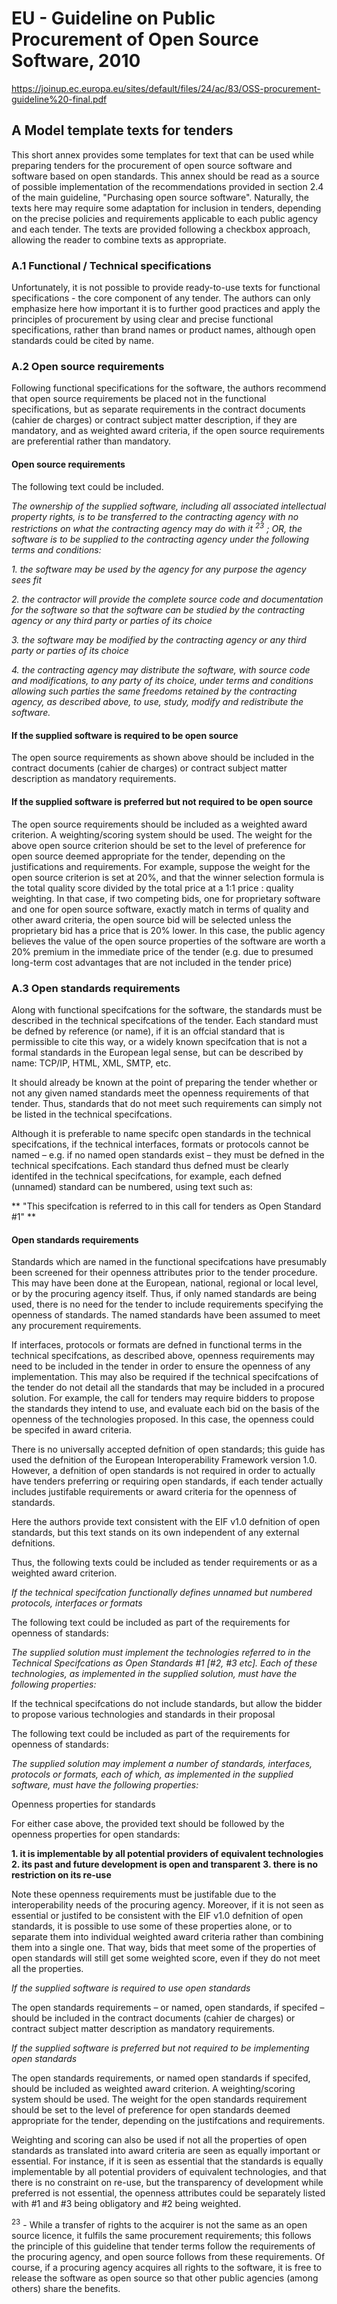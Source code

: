 # EU - Guideline on Public Procurement of Open Source Software, 2010 #

https://joinup.ec.europa.eu/sites/default/files/24/ac/83/OSS-procurement-guideline%20-final.pdf

## A Model template texts for tenders ##

This short annex provides some templates for text that
can be used while preparing tenders for the procurement
of open source software and software based on open
standards. This annex should be read as a source of
possible implementation of the recommendations
provided in section 2.4 of the main guideline, "Purchasing
open source software".
Naturally, the texts here may require some adaptation for
inclusion in tenders, depending on the precise policies
and requirements applicable to each public agency and
each tender. The texts are provided following a checkbox
approach, allowing the reader to combine texts as
appropriate.


### A.1 Functional / Technical specifications ###

Unfortunately, it is not possible to provide ready-to-use
texts for functional specifications - the core component of
any tender. The authors can only emphasize here how
important it is to further good practices and apply the
principles of procurement by using clear and precise
functional specifications, rather than brand names or
product names, although open standards could be cited
by name.


### A.2 Open source requirements ###

Following functional specifications for the software, the
authors recommend that open source requirements be
placed not in the functional specifications, but as separate
requirements in the contract documents (cahier de charges)
or contract subject matter description, if they are
mandatory, and as weighted award criteria, if the open
source requirements are preferential rather than
mandatory.

#### Open source requirements ####

The following text could be included.

_The ownership of the supplied software, including all associated intellectual property rights, is to be transferred to the contracting agency with no restrictions on what the contracting agency may do with it <sup>23</sup> ; OR, the software is to be supplied to the contracting agency under the following terms and conditions:_

_1. the software may be used by the agency for any purpose the agency sees fit_

_2. the contractor will provide the complete source code and documentation for the software so that the software can be studied by the contracting agency or any third party or parties of its choice_

_3. the software may be modified by the contracting agency or any third party or parties of its choice_

_4. the contracting agency may distribute the software, with source code and modifications, to any party of its choice, under terms and conditions allowing such parties the same freedoms retained by the contracting agency, as described above, to use, study, modify and redistribute the software._

#### If the supplied software is required to be open source ####

The open source requirements as shown above should be
included in the contract documents (cahier de charges) 
or contract subject matter description as mandatory
requirements.

#### If the supplied software is preferred but not required to be open source ####

The open source requirements should be included as a
weighted award criterion. A weighting/scoring system
should be used. The weight for the above open source
criterion should be set to the level of preference for open
source deemed appropriate for the tender, depending on
the justifications and requirements. For example, suppose
the weight for the open source criterion is set at 20%, and
that the winner selection formula is the total quality score
divided by the total price at a 1:1 price : quality weighting.
In that case, if two competing bids, one for proprietary
software and one for open source software, exactly match
in terms of quality and other award criteria, the open
source bid will be selected unless the proprietary bid has
a price that is 20% lower. In this case, the public agency
believes the value of the open source properties of the
software are worth a 20% premium in the immediate
price of the tender (e.g. due to presumed long-term cost
advantages that are not included in the tender price)

### A.3 Open standards requirements ###

Along with functional specifcations for the software, the
standards must be described in the technical
specifcations of the tender. Each standard must be
defned by reference (or name), if it is an offcial standard
that is permissible to cite this way, or a widely known
specifcation that is not a formal standards in the
European legal sense, but can be described by name:
TCP/IP, HTML, XML, SMTP, etc. 

It should already be known at the point of preparing the
tender whether or not any given named standards meet
the openness requirements of that tender. Thus, standards
that do not meet such requirements can simply not be
listed in the technical specifcations.

Although it is preferable to name specifc open standards
in the technical specifcations, if the technical interfaces,
formats or protocols cannot be named – e.g. if no named
open standards exist – they must be defned in the
technical specifcations. Each standard thus defned must
be clearly identifed in the technical specifcations, for
example, each defned (unnamed) standard can be numbered, using text such as:

** "This specifcation is referred to in this call for tenders as Open Standard #1" **

#### Open standards requirements ####

Standards which are named in the functional
specifcations have presumably been screened for their
openness attributes prior to the tender procedure. This
may have been done at the European, national, regional
or local level, or by the procuring agency itself. Thus, if
only named standards are being used, there is no need for
the tender to include requirements specifying the
openness of standards. The named standards have been
assumed to meet any procurement requirements.

If interfaces, protocols or formats are defned in
functional terms in the technical specifcations, as
described above, openness requirements may need to be
included in the tender in order to ensure the openness of
any implementation. This may also be required if the
technical specifcations of the tender do not detail all the
standards that may be included in a procured solution.
For example, the call for tenders may require bidders to
propose the standards they intend to use, and evaluate
each bid on the basis of the openness of the technologies
proposed. In this case, the openness could be specifed in
award criteria.

There is no universally accepted defnition of open
standards; this guide has used the defnition of the
European Interoperability Framework version 1.0.
However, a defnition of open standards is not required
in order to actually have tenders preferring or requiring
open standards, if each tender actually includes justifable
requirements or award criteria for the openness of
standards.

Here the authors provide text consistent with the EIF v1.0
defnition of open standards, but this text stands on its
own independent of any external defnitions.

Thus, the following texts could be included as tender requirements
or as a weighted award criterion.

_If the technical specifcation functionally defines unnamed but
numbered protocols, interfaces or formats_

The following text could be included as part of the
requirements for openness of standards:

_The supplied solution must implement the technologies
referred to in the Technical Specifcations as Open
Standards #1 [#2, #3 etc]. Each of these technologies, as
implemented in the supplied solution, must have the
following properties:_

If the technical specifcations do not include standards, but
allow the bidder to propose various technologies and standards
in their proposal

The following text could be included as part of the
requirements for openness of standards:

_The supplied solution may implement a number of
standards, interfaces, protocols or formats, each of
which, as implemented in the supplied software, must
have the following properties:_

Openness properties for standards

For either case above, the provided text should be
followed by the openness properties for open standards:

**1. it is implementable by all potential providers of equivalent technologies**
**2. its past and future development is open and transparent**
**3. there is no restriction on its re-use**

Note these openness requirements must be justifable due
to the interoperability needs of the procuring agency.
Moreover, if it is not seen as essential or justifed to be
consistent with the EIF v1.0 defnition of open standards,
it is possible to use some of these properties alone, or to
separate them into individual weighted award criteria
rather than combining them into a single one. That way,
bids that meet some of the properties of open standards
will still get some weighted score, even if they do not
meet all the properties.

_If the supplied software is required to use open standards_

The open standards requirements – or named, open
standards, if specifed – should be included in 
the contract documents  (cahier de charges) or contract subject
matter description as mandatory requirements. 

_If the supplied software is preferred but not required to be implementing open standards_

The open standards requirements, or named open
standards if specifed, should be included as weighted
award criterion. A weighting/scoring system should be
used. The weight for the open standards requirement
should be set to the level of preference for open standards
deemed appropriate for the tender, depending on the
justifcations and requirements. 

Weighting and scoring can also be used if not all the
properties of open standards as translated into award
criteria are seen as equally important or essential. For
instance, if it is seen as essential that the standards is
equally implementable by all potential providers of
equivalent technologies, and that there is no constraint on
re-use, but the transparency of development while
preferred is not essential, the openness attributes could be
separately listed with #1 and #3 being obligatory and #2
being weighted.



<sup>23</sup> - While a transfer of rights to the acquirer is not the same as an open source licence, it fulfils
the same procurement requirements; this follows the principle of this guideline that tender
terms follow the requirements of the procuring agency, and open source follows from these
requirements. Of course, if a procuring agency acquires all rights to the software, it is free to
release the software as open source so that other public agencies (among others) share the
benefits. 

